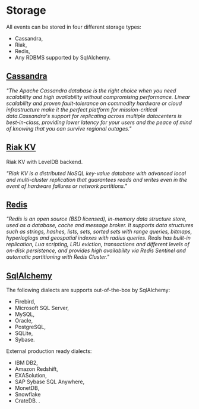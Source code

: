 # Storage

All events can be stored in four different storage types:

* Cassandra,
* Riak,
* Redis,
* Any RDBMS supported by SqlAlchemy.

## [Cassandra](http://cassandra.apache.org/)

_"The Apache Cassandra database is the right choice when you need scalability and high availability without compromising performance. Linear scalability and proven fault-tolerance on commodity hardware or cloud infrastructure make it the perfect platform for mission-critical data.Cassandra's support for replicating across multiple datacenters is best-in-class, providing lower latency for your users and the peace of mind of knowing that you can survive regional outages."_

## [Riak KV](http://basho.com/products/riak-kv/)

Riak KV with LevelDB backend.

_"Riak KV is a distributed NoSQL key-value database with advanced local and multi-cluster replication that guarantees reads and writes even in the event of hardware failures or network partitions."_


## [Redis](https://redis.io/)

_"Redis is an open source (BSD licensed), in-memory data structure store, used as a database, cache and message broker. It supports data structures such as strings, hashes, lists, sets, sorted sets with range queries, bitmaps, hyperloglogs and geospatial indexes with radius queries. Redis has built-in replication, Lua scripting, LRU eviction, transactions and different levels of on-disk persistence, and provides high availability via Redis Sentinel and automatic partitioning with Redis Cluster."_

## [SqlAlchemy](https://www.sqlalchemy.org/)

The following dialects are supports out-of-the-box by SqlAlchemy:

* Firebird,
* Microsoft SQL Server,
* MySQL,
* Oracle,
* PostgreSQL,
* SQLite,
* Sybase.

External production ready dialects:

* IBM DB2,
* Amazon Redshift,
* EXASolution,
* SAP Sybase SQL Anywhere,
* MonetDB,
* Snowflake
* CrateDB.
.
